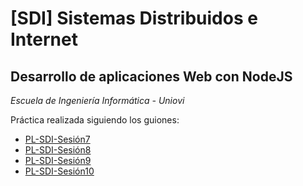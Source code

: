 # [SDI]  Sistemas Distribuidos e Internet

## Desarrollo de aplicaciones Web con NodeJS

*Escuela de Ingeniería Informática - Uniovi*

Práctica realizada siguiendo los guiones:

- [PL-SDI-Sesión7](docs/PL-SDI-Sesión7.pdf)
- [PL-SDI-Sesión8](docs/PL-SDI-Sesión8.pdf)
- [PL-SDI-Sesión9](docs/PL-SDI-Sesión9.pdf)
- [PL-SDI-Sesión10](docs/PL-SDI-Sesión10.pdf)
